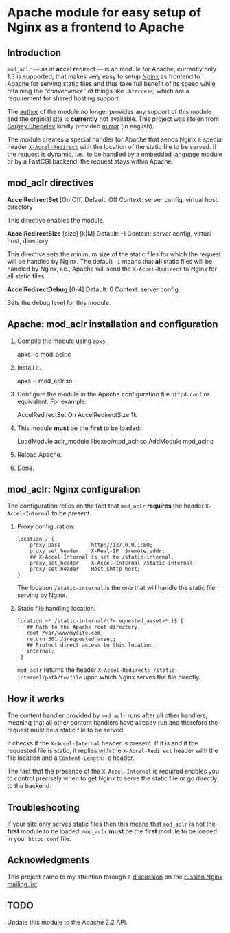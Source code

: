 # Apache module for easy setup of Nginx as a frontend to Apache

## Introduction

`mod_aclr` &mdash; as in **ac**ce**l r**edirect &mdash; is an module
for Apache, currently only 1.3 is supported, that makes very easy to
setup [Nginx](http://wiki.nginx.org) as frontend to Apache for serving
static files and thus take full benefit of its speed while retaining
the *"convenience"* of things like `.htaccess`, which are a
requirement for shared hosting support.

The [author](http://miksir.livejournal.com/) of the module no longer
provides any support of this module and the orginial
[site](http://miksir.pp.ru/?r=72) is **currently** not available. This
project was stolen from [Sergey Shepelev](http://temoto.ru) kindly
provided
[mirror](http://temoto.ru/mirror/miksir.pp.ru/mod_aclr-eng.html) (in english).

The module creates a special handler for Apache that sends Nginx a
special header
[`X-Accel-Redirect`](http://wiki.nginx.org/X-accel#X-Accel-Redirect)
with the location of the static file to be served. If the request is
dynamic, i.e., to be handled by a embedded language module or by a
FastCGI backend, the request stays within Apache.

## mod_aclr directives

 **AccelRedirectSet** [On|Off]
 Default: Off
 Context: server config, virtual host, directory

 This directive enables the module.

 **AccelRedirectSize** [size] [k|M]
 Default: -1
 Context: server config, virtual host, directory
 
 This directive sets the minimum size of the static files for which the
 request will be handled by Nginx. The default `-1` means that **all**
 static files will be handled by Nginx, i.e., Apache will send the
 `X-Accel-Redirect` to Nginx for all static files.

 **AccelRedirectDebug** [0-4]
 Default: 0
 Context: server config

 Sets the debug level for this module.

## Apache: mod_aclr installation and configuration

 1. Compile the module using [`apxs`](http://man.cx/apxs).
     
     apxs -c mod_aclr.c
    
 2. Install it.
     
     apxs -i mod_aclr.so 
 
 4. Configure the module in the Apache configuration file `httpd.conf`
    or equivalent. For example:
 
     AccelRedirectSet On
     AccelRedirectSize 1k
     

 3. This module **must** be the **first** to be loaded:
 
     LoadModule aclr_module libexec/mod_aclr.so
     AddModule mod_aclr.c

 4. Reload Apache.
 
 5. Done.

## mod_aclr: Nginx configuration

The configuration relies on the fact that `mod_aclr` **requires** the
header `X-Accel-Internal` to be present.

 1. Proxy configuration:
        
        location / {
            proxy_pass          http://127.0.0.1:80;
            proxy_set_header    X-Real-IP  $remote_addr;
            ## X-Accel-Internal is set to /static-internal.
            proxy_set_header    X-Accel-Internal /static-internal;
            proxy_set_header    Host $http_host;
        }

     The location `/static-internal` is the one that will handle the
     static file serving by Nginx.
     
     
 2. Static file handling location:
  
        location ~* /static-internal/(?<requested_asset>*.)$ {
           ## Path to the Apache root directory.
           root /var/www/mysite.com;
           return 301 /$requested_asset;
           ## Protect direct access to this location.
           internal;
         }

     `mod_aclr` returns the header `X-Accel-Redirect:
     /static-internal/path/to/file` upon which Nginx serves the file
      directly.
      
## How it works

The content handler provided by `mod_aclr` runs after all other
handlers, meaning that all other content handlers have already run and
therefore the request must be a static file to be served.     

It checks if the `X-Accel-Internal` header is present. If it is and if
the requested file is static, it replies with the `X-Accel-Redirect`
header with the file location and a `Content-Length: 0` header. 
     
The fact that the presence of the `X-Accel-Internal` is required
enables you to control precisely when to get Nginx to serve the static
file or go directly to the backend.
     
## Troubleshooting

If your site only serves static files then this means that `mod_aclr`
is not the **first** module to be loaded. `mod_aclr` **must** be the
**first** module to be loaded in your `httpd.conf` file.

## Acknowledgments

This project came to my attention through a
[discussion](http://mailman.nginx.org/pipermail/nginx-ru/2011-August/042282.html)
on the
[russian Nginx mailing list](http://mailman.nginx.org/pipermail/nginx-ru/).

## TODO

Update this module to the Apache 2.2 API.
